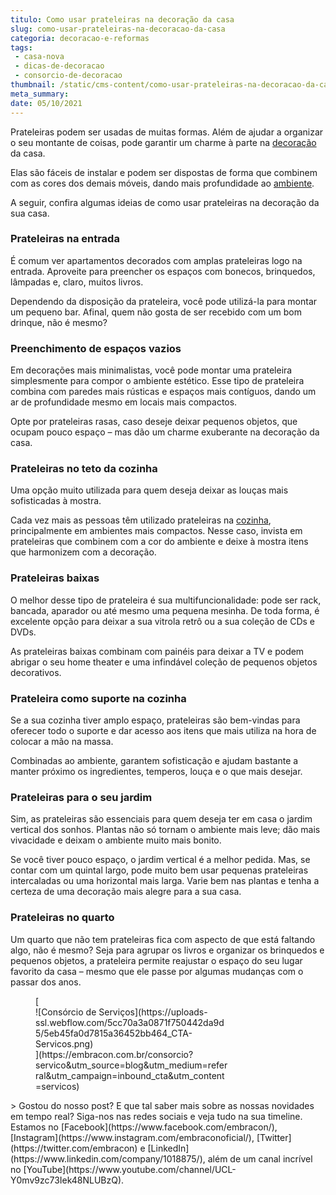 ```yaml
---
titulo: Como usar prateleiras na decoração da casa
slug: como-usar-prateleiras-na-decoracao-da-casa
categoria: decoracao-e-reformas
tags:
 - casa-nova
 - dicas-de-decoracao
 - consorcio-de-decoracao
thumbnail: /static/cms-content/como-usar-prateleiras-na-decoracao-da-casa.png
meta_summary: 
date: 05/10/2021
---
```

Prateleiras podem ser usadas de muitas formas. Além de ajudar a organizar o seu montante de coisas, pode garantir um charme à parte na [decoração](https://www.embracon.com.br/blog/consorcio-de-servicos-para-reformas-e-decoracao) da casa.

Elas são fáceis de instalar e podem ser dispostas de forma que combinem com as cores dos demais móveis, dando mais profundidade ao [ambiente](https://www.embracon.com.br/blog/confira-5-dicas-para-deixar-qualquer-ambiente-aconchegante).

A seguir, confira algumas ideias de como usar prateleiras na decoração da sua casa.

### Prateleiras na entrada

É comum ver apartamentos decorados com amplas prateleiras logo na entrada. Aproveite para preencher os espaços com bonecos, brinquedos, lâmpadas e, claro, muitos livros.

Dependendo da disposição da prateleira, você pode utilizá-la para montar um pequeno bar. Afinal, quem não gosta de ser recebido com um bom drinque, não é mesmo?

### Preenchimento de espaços vazios

Em decorações mais minimalistas, você pode montar uma prateleira simplesmente para compor o ambiente estético. Esse tipo de prateleira combina com paredes mais rústicas e espaços mais contíguos, dando um ar de profundidade mesmo em locais mais compactos.

Opte por prateleiras rasas, caso deseje deixar pequenos objetos, que ocupam pouco espaço – mas dão um charme exuberante na decoração da casa.

### Prateleiras no teto da cozinha

Uma opção muito utilizada para quem deseja deixar as louças mais sofisticadas à mostra.

Cada vez mais as pessoas têm utilizado prateleiras na [cozinha](https://www.embracon.com.br/blog/como-ter-uma-cozinha-funcional-em-casa), principalmente em ambientes mais compactos. Nesse caso, invista em prateleiras que combinem com a cor do ambiente e deixe à mostra itens que harmonizem com a decoração.

### Prateleiras baixas

O melhor desse tipo de prateleira é sua multifuncionalidade: pode ser rack, bancada, aparador ou até mesmo uma pequena mesinha. De toda forma, é excelente opção para deixar a sua vitrola retrô ou a sua coleção de CDs e DVDs.

As prateleiras baixas combinam com painéis para deixar a TV e podem abrigar o seu home theater e uma infindável coleção de pequenos objetos decorativos.

### Prateleira como suporte na cozinha

Se a sua cozinha tiver amplo espaço, prateleiras são bem-vindas para oferecer todo o suporte e dar acesso aos itens que mais utiliza na hora de colocar a mão na massa.

Combinadas ao ambiente, garantem sofisticação e ajudam bastante a manter próximo os ingredientes, temperos, louça e o que mais desejar.

### Prateleiras para o seu jardim

Sim, as prateleiras são essenciais para quem deseja ter em casa o jardim vertical dos sonhos. Plantas não só tornam o ambiente mais leve; dão mais vivacidade e deixam o ambiente muito mais bonito.

Se você tiver pouco espaço, o jardim vertical é a melhor pedida. Mas, se contar com um quintal largo, pode muito bem usar pequenas prateleiras intercaladas ou uma horizontal mais larga. Varie bem nas plantas e tenha a certeza de uma decoração mais alegre para a sua casa.

### Prateleiras no quarto

Um quarto que não tem prateleiras fica com aspecto de que está faltando algo, não é mesmo? Seja para agrupar os livros e organizar os brinquedos e pequenos objetos, a prateleira permite reajustar o espaço do seu lugar favorito da casa – mesmo que ele passe por algumas mudanças com o passar dos anos.

<figure class="w-richtext-figure-type-image w-richtext-align-center" style="max-width:310px">[<div>![Consórcio de Serviços](https://uploads-ssl.webflow.com/5cc70a3a0871f750442da9d5/5eb45fa0d7815a36452bb464_CTA-Servicos.png)</div>](https://embracon.com.br/consorcio?servico&utm_source=blog&utm_medium=referral&utm_campaign=inbound_cta&utm_content=servicos)</figure>> Gostou do nosso post? E que tal saber mais sobre as nossas novidades em tempo real? Siga-nos nas redes sociais e veja tudo na sua timeline. Estamos no [Facebook](https://www.facebook.com/embracon/), [Instagram](https://www.instagram.com/embraconoficial/), [Twitter](https://twitter.com/embracon) e [LinkedIn](https://www.linkedin.com/company/1018875/), além de um canal incrível no [YouTube](https://www.youtube.com/channel/UCL-Y0mv9zc73Iek48NLUBzQ).
